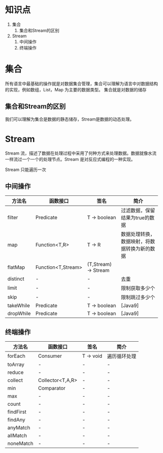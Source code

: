 # 知识点

1. 集合
   1. 集合和Stream的区别
2. Stream
   1. 中间操作
   2. 终端操作

# 集合
所有语言中最基础的操作就是对数据集合管理，集合可以理解为语言中对数据结构的实现，例如数组，List，Map 为主要的数据类型。
集合就是对数据的储存

## 集合和Stream的区别

我们可以理解为集合是数据的静态储存，Stream是数据的动态处理。

# Stream 

Stream 流，描述了数据在处理过程中采用了何种方式来处理数据。数据就像水流一样流过一个一个的处理节点。Stream 是对反应式编程的一种实现。

Stream 只能遍历一次

## 中间操作

| 方法名    | 函数接口              | 签名                       | 简介                                         |
| --------- | --------------------- | -------------------------- | -------------------------------------------- |
| filter    | Predicate<T>          | T -> boolean               | 过滤数据，保留结果为true的数据               |
| map       | Function<T,R>         | T -> R                     | 数据处理转换，数据映射，将数据转换为新的数据 |
| flatMap   | Function<T,Stream<R>> | (T,Stream<R>) -> Stream<R> |                                              |
| distinct  | -                     | -                          | 去重                                         |
| limit     | -                     | -                          | 限制获取多少个                               |
| skip      | -                     | -                          | 限制跳过多少个                               |
| takeWhile | Predicate<T>          | T -> boolean               | [Java9]                                      |
| dropWhile | Predicate<T>          | T -> boolean               | [Java9]                                      |

## 终端操作

| 方法名    | 函数接口         | 签名      | 简介         |
| --------- | ---------------- | --------- | ------------ |
| forEach   | Consumer<T>      | T -> void | 遍历循环处理 |
| toArray   | -                | -         | -            |
| reduce    | -                | -         | -            |
| collect   | Collector<T,A,R> | -         | -            |
| min       | Comparator<T>    | -         | -            |
| max       | -                | -         | -            |
| count     | -                | -         | -            |
| findFirst | -                | -         | -            |
| findAny   | -                | -         | -            |
| anyMatch  | -                | -         | -            |
| allMatch  | -                | -         | -            |
| noneMatch | -                | -         | -            |